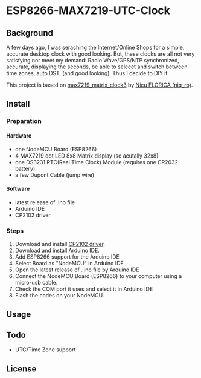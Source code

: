 # ESP8266-MAX7219-UTC-Clock

## Background
A few days ago, I was seraching the Internet/Online Shops for a simple, accurate desktop clock with good looking.
But, these clocks are all not very satisfying nor meet my demand:
Radio Wave/GPS/NTP synchronized, accurate, displaying the seconds, be able to selecet and switch between time zones, auto DST, (and good looking).
Thus I decide to DIY it.

This project is based on [max7219_matrix_clock3](https://github.com/tehniq3/max7219_matrix_clock3) by [Nicu FLORICA (niq_ro)](https://github.com/tehniq3).

## Install
### Preparation
#### Hardware
- one NodeMCU Board (ESP8266)
- 4 MAX7219 dot LED 8x8 Matrix display (so acutally 32x8)
- one DS3231 RTC(Real Time Clock) Module (requires one CR2032 battery)
- a few Dupont Cable (jump wire) 
#### Software
- latest release of .ino file
- Arduino IDE
- CP2102 driver

### Steps
1. Download and install [CP2102 driver](https://www.silabs.com/developers/usb-to-uart-bridge-vcp-drivers). 
2. Download and install [Arduino IDE](https://www.arduino.cc/en/software). 
3. Add ESP8266 support for the Arduino IDE
4. Select Board as "NodeMCU" in Arduino IDE
5. Open the latest release of . ino file by Arduino IDE
6. Connect the NodeMCU Board (ESP8266) to your computer using a micro-usb cable. 
7. Check the COM port it uses and select it in Arduino IDE
8. Flash the codes on your NodeMCU. 

## Usage

## Todo
- UTC/Time Zone support


## License
